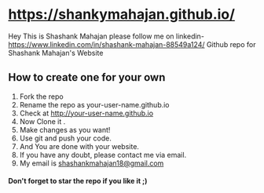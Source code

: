 https://shankymahajan.github.io/
======================
Hey This is Shashank Mahajan
please follow me on linkedin- https://www.linkedin.com/in/shashank-mahajan-88549a124/ 
Github repo for Shashank Mahajan's Website

## How to create one for your own
1. Fork the repo
2. Rename the repo as your-user-name.github.io
3. Check at http://your-user-name.github.io
4. Now Clone it . 
4. Make changes as you want!
5. Use git and push your code.
6. And You are done with your website.
7. If you have any doubt, please contact me via email.
8. My email is shashankmahajan18@gmail.com


#### Don't forget to star the repo if you like it ;)

